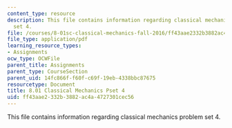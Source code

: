```yaml
---
content_type: resource
description: This file contains information regarding classical mechanics problem
  set 4.
file: /courses/8-01sc-classical-mechanics-fall-2016/ff43aae2332b3882ac4a4727301cec56_MIT8_01F16_pset4.pdf
file_type: application/pdf
learning_resource_types:
- Assignments
ocw_type: OCWFile
parent_title: Assignments
parent_type: CourseSection
parent_uid: 14fc866f-f60f-c69f-19eb-4338bbc87675
resourcetype: Document
title: 8.01 Classical Mechanics Pset 4
uid: ff43aae2-332b-3882-ac4a-4727301cec56
---
```

This file contains information regarding classical mechanics problem set 4.